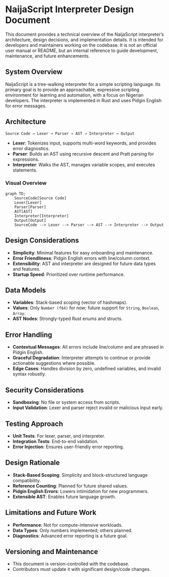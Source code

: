 # NaijaScript Interpreter Design Document

This document provides a technical overview of the NaijaScript interpreter’s architecture, design decisions, and implementation details. It is intended for developers and maintainers working on the codebase. It is not an official user manual or README, but an internal reference to guide development, maintenance, and future enhancements.

## System Overview

NaijaScript is a tree-walking interpreter for a simple scripting language. Its primary goal is to provide an approachable, expressive scripting environment for learning and automation, with a focus on Nigerian developers. The interpreter is implemented in Rust and uses Pidgin English for error messages.

## Architecture

```
Source Code → Lexer → Parser → AST → Interpreter → Output
```

- **Lexer**: Tokenizes input, supports multi-word keywords, and provides error diagnostics.
- **Parser**: Builds an AST using recursive descent and Pratt parsing for expressions.
- **Interpreter**: Walks the AST, manages variable scopes, and executes statements.

### Visual Overview

```mermaid
graph TD;
    SourceCode[Source Code]
    Lexer[Lexer]
    Parser[Parser]
    AST[AST]
    Interpreter[Interpreter]
    Output[Output]
    SourceCode --> Lexer --> Parser --> AST --> Interpreter --> Output
```

## Design Considerations

- **Simplicity**: Minimal features for easy onboarding and maintenance.
- **Error Friendliness**: Pidgin English errors with line/column context.
- **Extensibility**: AST and interpreter are designed for future data types and features.
- **Startup Speed**: Prioritized over runtime performance.

## Data Models

- **Variables**: Stack-based scoping (vector of hashmaps).
- **Values**: Only `Number (f64)` for now; future support for `String`, `Boolean`, `Array`.
- **AST Nodes**: Strongly-typed Rust enums and structs.

## Error Handling

- **Contextual Messages**: All errors include line/column and are phrased in Pidgin English.
- **Graceful Degradation**: Interpreter attempts to continue or provide actionable suggestions where possible.
- **Edge Cases**: Handles division by zero, undefined variables, and invalid syntax robustly.

## Security Considerations

- **Sandboxing**: No file or system access from scripts.
- **Input Validation**: Lexer and parser reject invalid or malicious input early.

## Testing Approach

- **Unit Tests**: For lexer, parser, and interpreter.
- **Integration Tests**: End-to-end validation.
- **Error Injection**: Ensures user-friendly error reporting.

## Design Rationale

- **Stack-Based Scoping**: Simplicity and block-structured language compatibility.
- **Reference Counting**: Planned for future shared values.
- **Pidgin English Errors**: Lowers intimidation for new programmers.
- **Extensible AST**: Enables future language growth.

## Limitations and Future Work

- **Performance**: Not for compute-intensive workloads.
- **Data Types**: Only numbers implemented; others planned.
- **Diagnostics**: Advanced error reporting is a future goal.

## Versioning and Maintenance

- This document is version-controlled with the codebase.
- Contributors must update it with significant design/code changes.
